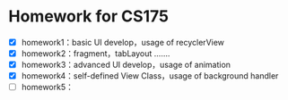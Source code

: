 # Homework for CS175

- [x] homework1：basic UI develop，usage of recyclerView
- [x] homework2：fragment，tabLayout …….
- [x] homework3：advanced UI develop，usage of animation
- [x] homework4：self-defined View Class，usage of background handler
- [ ] homework5：